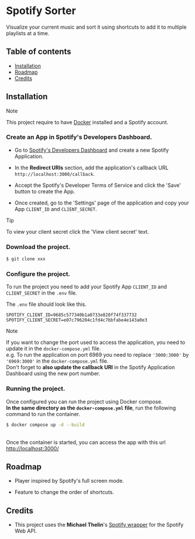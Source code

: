# Spotify Sorter

Visualize your current music and sort it using shortcuts to add it to multiple playlists at a time.
## Table of contents

- [Installation](#installation)
- [Roadmap](#roadmap)
- [Credits](#credits)
## Installation

> [!NOTE]
> This project require to have [Docker](https://www.docker.com/get-started/) installed and a Spotify account.


### Create an App in Spotify's Developers Dashboard.

- Go to [Spotify's Developers Dashboard](https://developer.spotify.com/dashboard) and create a new Spotify Application.

- In the **Redirect URIs** section, add the application's callback URL `http://localhost:3000/callback`.

- Accept the Spotify's Developer Terms of Service and click the 'Save' button to create the App.

- Once created, go to the 'Settings' page of the application and copy your App `CLIENT_ID` and `CLIENT_SECRET`.

> [!TIP]
> To view your client secret click the 'View client secret' text.

### Download the project.
```bash
$ git clone xxx
```

### Configure the project.

To run the project you need to add your Spotify App `CLIENT_ID` and `CLIENT_SECRET` in the `.env` file.

The `.env` file should look like this.
```
SPOTIFY_CLIENT_ID=9685c577340b1a0733e820f74f337732
SPOTIFY_CLIENT_SECRET=e07c796204c1fd4c7bbfabe4e143a0e3
```

> [!NOTE]
> If you want to change the port used to access the application, you need to update it in the `docker-compose.yml` file.\
> e.g. To run the application on port 6969 you need to replace `'3000:3000'` by `'6969:3000'` in the `docker-compose.yml` file.\
>Don't forget to **also update the callback URI** in the Spotify Application Dashboard using the new port number.

### Running the project.

Once configured you can run the project using Docker compose.\
**In the same directory as the `docker-compose.yml` file**, run the following command to run the container.
```bash
$ docker compose up -d --build
```
\
Once the container is started, you can access the app with this url [http://localhost:3000/](http://localhost:3000/)
## Roadmap

- Player inspired by Spotify's full screen mode.

- Feature to change the order of shortcuts.
## Credits

 - This project uses the **Michael Thelin**'s [Spotify wrapper](https://github.com/thelinmichael/spotify-web-api-node) for the Spotify Web API.